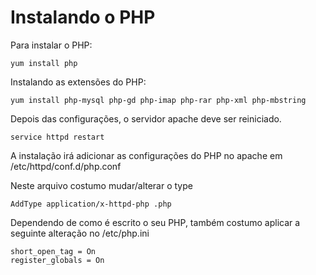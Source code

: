 # Instalando o PHP

Para instalar o PHP:

    yum install php

Instalando as extensões do PHP:

    yum install php-mysql php-gd php-imap php-rar php-xml php-mbstring

Depois das configurações, o servidor apache deve ser reiniciado.

    service httpd restart

A instalação irá adicionar as configurações do PHP no apache em /etc/httpd/conf.d/php.conf

Neste arquivo costumo mudar/alterar o type

    AddType application/x-httpd-php .php

Dependendo de como é escrito o seu PHP, também costumo aplicar a seguinte alteração no /etc/php.ini

    short_open_tag = On
    register_globals = On
